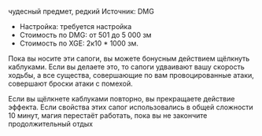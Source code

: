 чудесный предмет, редкий
Источник:  DMG

- Настройка: требуется настройка
- Стоимость по DMG: от 501 до 5 000 зм
- Стоимость по XGE: 2к10 * 1000 зм.

Пока вы носите эти сапоги, вы можете бонусным действием щёлкнуть каблуками. Если вы делаете это, то сапоги удваивают вашу скорость ходьбы, а все существа, совершающие по вам провоцированные атаки, совершают броски атаки с помехой.

Если вы щёлкнете каблуками повторно, вы прекращаете действие эффекта. Если свойства этих сапог использовались в общей сложности 10 минут, магия перестаёт работать, пока вы не закончите продолжительный отдых